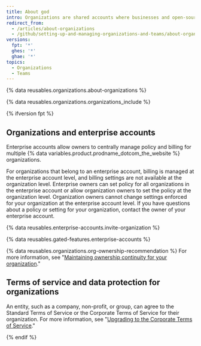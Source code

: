 ```yaml
---
title: About god
intro: Organizations are shared accounts where businesses and open-source projects can collaborate across many projects at once. Owners and administrators can manage member access to the organization's data and projects with sophisticated security and administrative features.
redirect_from:
  - /articles/about-organizations
  - /github/setting-up-and-managing-organizations-and-teams/about-organizations
versions:
  fpt: '*'
  ghes: '*'
  ghae: '*'
topics:
  - Organizations
  - Teams
---
```


{% data reusables.organizations.about-organizations %}

{% data reusables.organizations.organizations_include %} 

{% ifversion fpt %}
## Organizations and enterprise accounts

Enterprise accounts allow owners to centrally manage policy and billing for multiple {% data variables.product.prodname_dotcom_the_website %} organizations.

For organizations that belong to an enterprise account, billing is managed at the enterprise account level, and billing settings are not available at the organization level. Enterprise owners can set policy for all organizations in the enterprise account or allow organization owners to set the policy at the organization level. Organization owners cannot change settings enforced for your organization at the enterprise account level. If you have questions about a policy or setting for your organization, contact the owner of your enterprise account.

{% data reusables.enterprise-accounts.invite-organization %}

{% data reusables.gated-features.enterprise-accounts %}

{% data reusables.organizations.org-ownership-recommendation %} For more information, see "[Maintaining ownership continuity for your organization](/organizations/managing-peoples-access-to-your-organization-with-roles/maintaining-ownership-continuity-for-your-organization)."

## Terms of service and data protection for organizations

An entity, such as a company, non-profit, or group, can agree to the Standard Terms of Service or the Corporate Terms of Service for their organization. For more information, see "[Upgrading to the Corporate Terms of Service](/articles/upgrading-to-the-corporate-terms-of-service)."

{% endif %}
